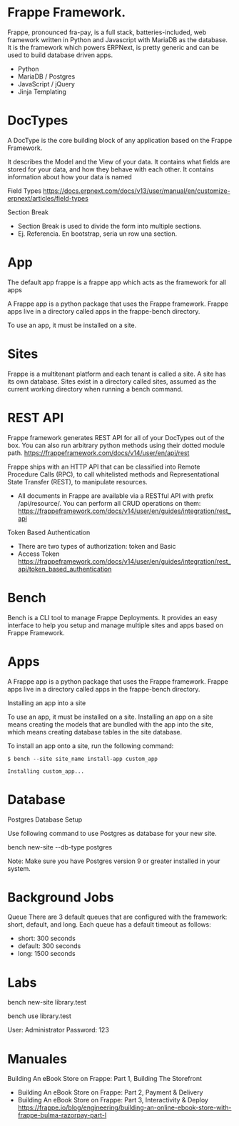 #  Frappe Framework.

Frappe, pronounced fra-pay, is a full stack, batteries-included, web framework written in Python and Javascript with MariaDB as the database. It is the framework which powers ERPNext, is pretty generic and can be used to build database driven apps.


- Python
- MariaDB / Postgres 
- JavaScript / jQuery
- Jinja Templating

# DocTypes

A DocType is the core building block of any application based on the Frappe Framework.

It describes the Model and the View of your data. It contains what fields are stored for your data, and how they behave with each other. It contains information about how your data is named

Field Types
https://docs.erpnext.com/docs/v13/user/manual/en/customize-erpnext/articles/field-types

Section Break
- Section Break is used to divide the form into multiple sections.
- Ej. Referencia. En bootstrap, seria un row una section.


# App

The default app frappe is a frappe app which acts as the framework for all apps

A Frappe app is a python package that uses the Frappe framework. Frappe apps live in a directory called apps in the frappe-bench directory.

To use an app, it must be installed on a site. 

# Sites

Frappe is a multitenant platform and each tenant is called a site. A site has its own database. Sites exist in a directory called sites, assumed as the current working directory when running a bench command.


# REST API 

Frappe framework generates REST API for all of your DocTypes out of the box. You can also run arbitrary python methods using their dotted module path.
https://frappeframework.com/docs/v14/user/en/api/rest


Frappe ships with an HTTP API that can be classified into Remote Procedure Calls (RPC), to call whitelisted methods and Representational State Transfer (REST), to manipulate resources.
- All documents in Frappe are available via a RESTful API with prefix /api/resource/. You can perform all CRUD operations on them:
https://frappeframework.com/docs/v14/user/en/guides/integration/rest_api


Token Based Authentication 
- There are two types of authorization: token and Basic
- Access Token
https://frappeframework.com/docs/v14/user/en/guides/integration/rest_api/token_based_authentication

#  Bench

Bench is a CLI tool to manage Frappe Deployments. It provides an easy interface to help you setup and manage multiple sites and apps based on Frappe Framework.


# Apps

A Frappe app is a python package that uses the Frappe framework. Frappe apps live in a directory called apps in the frappe-bench directory.


Installing an app into a site

To use an app, it must be installed on a site. Installing an app on a site means creating the models that are bundled with the app into the site, which means creating database tables in the site database.


To install an app onto a site, run the following command:

```
$ bench --site site_name install-app custom_app

Installing custom_app...
```

# Database


Postgres Database Setup

Use following command to use Postgres as database for your new site.

bench new-site <site-name> --db-type postgres

Note: Make sure you have Postgres version 9 or greater installed in your system.


# Background Jobs

Queue 
There are 3 default queues that are configured with the framework: short, default, and long. Each queue has a default timeout as follows:

- short: 300 seconds
- default: 300 seconds
- long: 1500 seconds


# Labs




bench new-site library.test

bench use library.test



User: Administrator
Password: 123


# Manuales

Building An eBook Store on Frappe: Part 1, Building The Storefront
- Building An eBook Store on Frappe: Part 2, Payment & Delivery
- Building An eBook Store on Frappe: Part 3, Interactivity & Deploy
https://frappe.io/blog/engineering/building-an-online-ebook-store-with-frappe-bulma-razorpay-part-I


